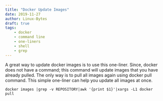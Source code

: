 ```yaml
---
title: "Docker Update Images"
date: 2019-11-27
author: Linux-Bytes
draft: true
tags:
    - docker
    - command line
    - one-liners
    - shell
    - grep
---
```



A great way to update docker images is to use this one-liner. Since, docker does not have a command; this command will update images that you have already pulled. The only way is to pull all images again using docker pull <image> command. This simple one-liner can help you update all images at once.

```
docker images |grep -v REPOSITORY|awk '{print $1}'|xargs -L1 docker pull
```

